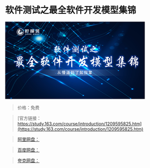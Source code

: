 # 软件测试之最全软件开发模型集锦

![img](../../../assets/study163/free/1b7ed7d465de48ba94bef670140c6717.jpg)

> 价格：免费

> [官方链接：https://study.163.com/course/introduction/1209595825.htm](https://study.163.com/course/introduction/1209595825.htm)

> [阿里网盘：]()

> [百度网盘：]()

> [夸克网盘：]()
